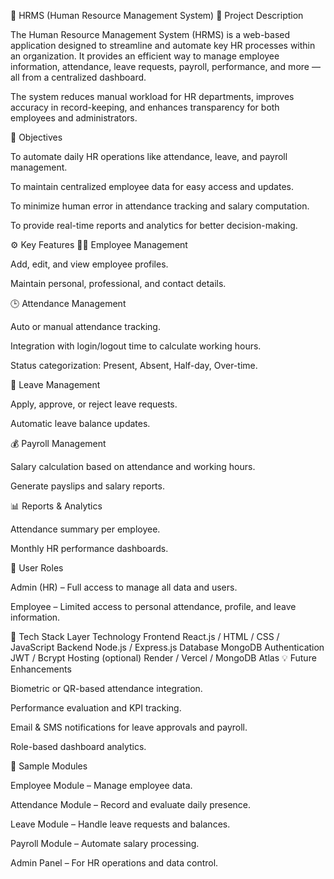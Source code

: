 🧾 HRMS (Human Resource Management System)
📘 Project Description

The Human Resource Management System (HRMS) is a web-based application designed to streamline and automate key HR processes within an organization. It provides an efficient way to manage employee information, attendance, leave requests, payroll, performance, and more — all from a centralized dashboard.

The system reduces manual workload for HR departments, improves accuracy in record-keeping, and enhances transparency for both employees and administrators.

🎯 Objectives

To automate daily HR operations like attendance, leave, and payroll management.

To maintain centralized employee data for easy access and updates.

To minimize human error in attendance tracking and salary computation.

To provide real-time reports and analytics for better decision-making.

⚙️ Key Features
👩‍💼 Employee Management

Add, edit, and view employee profiles.

Maintain personal, professional, and contact details.

🕒 Attendance Management

Auto or manual attendance tracking.

Integration with login/logout time to calculate working hours.

Status categorization: Present, Absent, Half-day, Over-time.

📆 Leave Management

Apply, approve, or reject leave requests.

Automatic leave balance updates.

💰 Payroll Management

Salary calculation based on attendance and working hours.

Generate payslips and salary reports.

📊 Reports & Analytics

Attendance summary per employee.

Monthly HR performance dashboards.

🔐 User Roles

Admin (HR) – Full access to manage all data and users.

Employee – Limited access to personal attendance, profile, and leave information.

🧰 Tech Stack
Layer	Technology
Frontend	React.js / HTML / CSS / JavaScript
Backend	Node.js / Express.js
Database	MongoDB
Authentication	JWT / Bcrypt
Hosting (optional)	Render / Vercel / MongoDB Atlas
💡 Future Enhancements

Biometric or QR-based attendance integration.

Performance evaluation and KPI tracking.

Email & SMS notifications for leave approvals and payroll.

Role-based dashboard analytics.

📁 Sample Modules

Employee Module – Manage employee data.

Attendance Module – Record and evaluate daily presence.

Leave Module – Handle leave requests and balances.

Payroll Module – Automate salary processing.

Admin Panel – For HR operations and data control.
